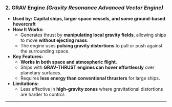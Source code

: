 ### **2. GRAV Engine** _(Gravity Resonance Advanced Vector Engine)_

- **Used by:** **Capital ships, larger space vessels, and some ground-based hovercraft**
- **How It Works:**
  - Generates thrust by **manipulating local gravity fields**, allowing ships to move **without ejecting mass**.
  - The engine uses **pulsing gravity distortions** to pull or push against the surrounding space.
- **Key Features:**
  - **Works in both space and atmospheric flight**.
  - Ships with **GRAV-THRUST engines can hover effortlessly** over planetary surfaces.
  - Requires **less energy than conventional thrusters** for large ships.
- **Limitations:**
  - Less effective in **high-gravity zones** where gravitational distortions are harder to control.

---
